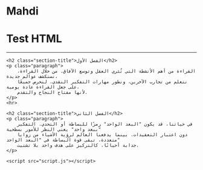 # Mahdi
<!DOCTYPE html>
<html lang="ar">
<head>
    <meta charset="UTF-8">
    <meta name="viewport" content="width=device-width, initial-scale=1.0">
    <title>Mahdi AL-hilfe</title>
    <link rel="stylesheet" href="style.css">
</head>
<body>
    <h1 class="title">Test HTML</h1>
    <hr>

    <h2 class="section-title">الفصل الأول</h2>
    <p class="paragraph">
        القراءة من أهم الأنشطة التي تُثري العقل وتوسع الآفاق. من خلال القراءة، نستكشف عوالم جديدة، 
        نتعلم من تجارب الآخرين، ونطور مهارات التفكير النقدي. لنحرص جميعًا على جعل القراءة عادة يومية، 
        لأنها مفتاح النجاح والتقدم.
    </p>
    <hr>

    <h2 class="section-title">الفصل الثاني</h2>
    <p class="paragraph">
        في حياتنا، قد يكون "البعد الواحد" رمزًا للبساطة أو التحدي. التفكير "ببعد واحد" يعني النظر للأمور بسطحية 
        دون اعتبار التعقيدات. بينما يدفعنا العالم لرؤية الأشياء من زوايا متعددة، تبقى قوة البساطة في "البعد الواحد" 
        جذابة أحيانًا، كالتركيز على هدف واحد بلا تشتيت.
    </p>

    <script src="script.js"></script>
</body>
</html>

